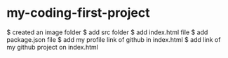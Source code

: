 # my-coding-first-project
$ created an image folder
$ add src folder
$ add index.html file
$ add package.json file
$ add my profile link of github in index.html
$ add link of my github project on index.html
